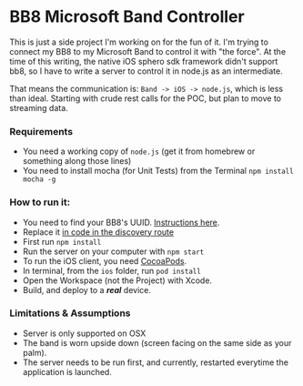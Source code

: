 # BB8 Microsoft Band Controller

This is just a side project I'm working on for the fun of it.
I'm trying to connect my BB8 to my Microsoft Band to control it with "the force".
At the time of this writing, the native iOS sphero sdk framework didn't support bb8, so I have to write a server to control it in node.js as an intermediate.

That means the communication is: ```Band -> iOS -> node.js```, which is less than ideal. Starting with crude rest calls for the POC, but plan to move to streaming data.

### Requirements
- You need a working copy of ```node.js``` (get it from homebrew or something along those lines)
- You need to install mocha (for Unit Tests) from the Terminal ```npm install mocha -g```

### How to run it:
- You need to find your BB8's UUID. [Instructions here](https://www.npmjs.com/package/sphero#connecting-to-bb-8ollie).
- Replace it [in code in the discovery route](/server/app/routes/droid.js)
- First run ```npm install```
- Run the server on your computer with ```npm start```
- To run the iOS client, you need [CocoaPods](https://cocoapods.org/).
- In terminal, from the ```ios``` folder, run ```pod install```
- Open the Workspace (not the Project) with Xcode.
- Build, and deploy to a ***real*** device.

### Limitations & Assumptions
- Server is only supported on OSX
- The band is worn upside down (screen facing on the same side as your palm).
- The server needs to be run first, and currently, restarted everytime the application is launched.
